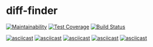 # diff-finder

[![Maintainability](https://api.codeclimate.com/v1/badges/5130b9ff8653a5d46e1f/maintainability)](https://codeclimate.com/github/pocketmehdi/diff-finder/maintainability)
[![Test Coverage](https://api.codeclimate.com/v1/badges/5130b9ff8653a5d46e1f/test_coverage)](https://codeclimate.com/github/pocketmehdi/diff-finder/test_coverage)
[![Build Status](https://travis-ci.org/pocketmehdi/diff-finder.svg?branch=master)](https://travis-ci.org/pocketmehdi/diff-finder)

[![asciicast](https://asciinema.org/a/baqEcxyY3Vc6h2pH0xyQ5dSdW.png)](https://asciinema.org/a/baqEcxyY3Vc6h2pH0xyQ5dSdW)
[![asciicast](https://asciinema.org/a/xWccQQyxAMHsYv0pEPGg8vJ17.png)](https://asciinema.org/a/xWccQQyxAMHsYv0pEPGg8vJ17)
[![asciicast](https://asciinema.org/a/Mrq8hhGt981tcKEbeTkBOVrnz.png)](https://asciinema.org/a/Mrq8hhGt981tcKEbeTkBOVrnz)
[![asciicast](https://asciinema.org/a/lUpakN6AlIszm4Y5LArEGdjnb.png)](https://asciinema.org/a/lUpakN6AlIszm4Y5LArEGdjnb)
[![asciicast](https://asciinema.org/a/fdovP2p5aLjgC8nlAoGrqauW0.png)](https://asciinema.org/a/fdovP2p5aLjgC8nlAoGrqauW0)
